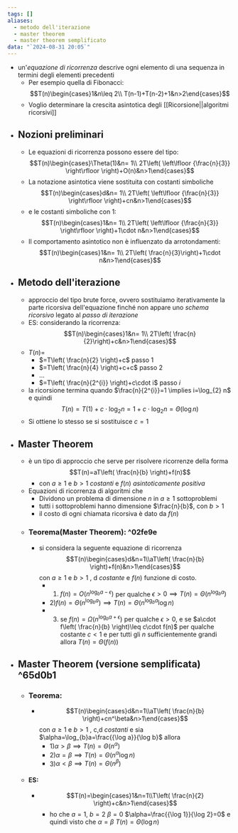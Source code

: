 ```yaml
---
tags: []
aliases:
  - metodo dell'iterazione
  - master theorem
  - master theorem semplificato
data: "`2024-08-31 20:05`"
---
```

- un'_equazione di ricorrenza_ descrive ogni elemento di una sequenza in termini degli elementi precedenti 
	- Per esempio quella di Fibonacci:$$T(n)\begin{cases}1&n\leq 2\\ T(n-1)+T(n-2)+1&n>2\end{cases}$$
	- Voglio determinare la crescita asintotica degli [[Ricorsione||algoritmi ricorsivi]]
- ## Nozioni preliminari
	- Le equazioni di ricorrenza possono essere del tipo:$$T(n)\begin{cases}\Theta(1)&n= 1\\ 2T\left( \left\lfloor {\frac{n}{3}} \right\rfloor \right)+O(n)&n>1\end{cases}$$
	- La notazione asintotica viene sostituita con costanti simboliche$$T(n)\begin{cases}d&n= 1\\ 2T\left( \left\lfloor {\frac{n}{3}} \right\rfloor \right)+cn&n>1\end{cases}$$
	- e le costanti simboliche con 1:$$T(n)\begin{cases}1&n= 1\\ 2T\left( \left\lfloor {\frac{n}{3}} \right\rfloor \right)+1\cdot n&n>1\end{cases}$$
	- Il comportamento asintotico non è influenzato da arrotondamenti:$$T(n)\begin{cases}1&n= 1\\ 2T\left(  \frac{n}{3}\right)+1\cdot n&n>1\end{cases}$$
- ## Metodo dell'iterazione
	- approccio del tipo brute force, ovvero sostituiamo iterativamente la parte ricorsiva dell'equazione finché non appare uno _schema ricorsivo_ legato al _passo di iterazione_ 
	- ES: considerando la ricorrenza:$$T(n)\begin{cases}1&n= 1\\ 2T\left(  \frac{n}{2}\right)+c&n>1\end{cases}$$
	- $T(n)=$
		- $=T\left( \frac{n}{2} \right)+c$   passo 1
		- $=T\left( \frac{n}{4} \right)+c+c$  passo 2
		- ...
		- $=T\left( \frac{n}{2^{i}} \right)+c\cdot i$  passo $i$
	- la ricorsione termina quando $\frac{n}{2^{i}}=1 \implies i=\log_{2} n$ e quindi $$T(n)=T(1)+c\cdot \log_{2}n=1+c\cdot \log_{2}n=\Theta(\log n)$$
	- Si ottiene lo stesso se si sostituisce $c=1$
- ## Master Theorem
	- è un tipo di approccio che serve per risolvere ricorrenze della forma $$T(n)=aT\left( \frac{n}{b} \right)+f(n)$$
		- con $a\geq 1$ e $b>1$ _costanti_ e $f(n)$ _asintoticamente positiva_
	- Equazioni di ricorrenza di algoritmi che 
		- Dividono un problema di dimensione $n$ in $a\geq 1$ sottoproblemi
		- tutti i sottoproblemi hanno dimensione $\frac{n}{b}$, con $b>1$
		- il costo di ogni chiamata ricorsiva è dato da $f(n)$
	- ### Teorema(Master Theorem): ^02fe9e
		- si considera la seguente equazione di ricorrenza$$T(n)\begin{cases}d&n=1\\aT\left( \frac{n}{b} \right)+f(n)&n>1\end{cases}$$con $a\geq 1$ e $b>1$ , d _costante_ e $f(n)$ funzione di costo.
			- 1) $f(n)=O(n^{\log_{b}a-\epsilon})$ per qualche $\epsilon>0\implies T(n)=\Theta(n^{\log_{b}a})$
			- 2)$f(n)=\Theta(n^{\log_{b}a})\implies T(n)=\Theta(n^{\log_{b}a}\log n)$
			- 3) se $f(n)=\Omega(n^{\log_{b} a+\epsilon})$ per qualche $\epsilon>0$, e se $a\cdot f\left( \frac{n}{b} \right)\leq c\cdot f(n)$ per qualche costante $c<1$ e per tutti gli $n$ sufficientemente grandi allora $T(n)=\Theta(f(n))$ 
- ## Master Theorem (versione semplificata) ^65d0b1
	- ### Teorema:
		- $$T(n)\begin{cases}d&n=1\\aT\left( \frac{n}{b} \right)+cn^\beta&n>1\end{cases}$$
		  con $a\geq 1$ e $b>1$ , c,d _costanti_ e sia $\alpha=\log_{b}a=\frac{{\log a}}{\log b}$ allora
			- 1)$\alpha>\beta \implies T(n)=\Theta(n^\alpha)$ 
			- 2)$\alpha=\beta \implies T(n)=\Theta(n^{\alpha}\log n)$
			- 3)$\alpha<\beta \implies T(n)=\Theta(n^\beta)$
	- #### ES:
		- $$T(n)=\begin{cases}1&n=1\\T\left( \frac{n}{2} \right)+c&n>1\end{cases}$$
			- ho che $a=1$, $b=2$ $\beta=0$ $\alpha=\frac{{\log 1}}{\log 2}=0$ e quindi visto che $\alpha=\beta$ $T(n)=\Theta(\log n)$ 